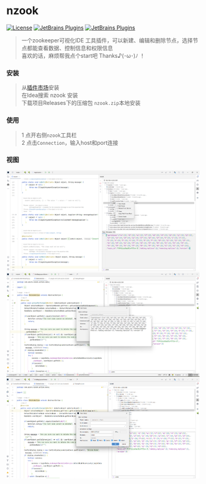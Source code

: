 # nzook
[![License](https://img.shields.io/badge/License-MIT-blue.svg)](https://github.com/poison0/nzook/blob/main/LICENSE)
[![JetBrains Plugins](https://img.shields.io/jetbrains/plugin/v/com.azure.wind.nzook?color=FD8836)](https://plugins.jetbrains.com/plugin/22051)
[![JetBrains Plugins](https://img.shields.io/jetbrains/plugin/d/com.azure.wind.nzook)](https://plugins.jetbrains.com/plugin/22051)
 > 一个zookeeper可视化IDE 工具插件，可以新建、编辑和删除节点，选择节点都能查看数据、控制信息和权限信息  
 > 喜欢的话，麻烦帮我点个start吧  Thanks♪(･ω･)ﾉ ！


### 安装
> 从[插件市场](https://plugins.jetbrains.com/plugin/22051-nzook)安装  
> 在Idea搜索 nzook 安装  
> 下载项目Releases下的压缩包 `nzook.zip`本地安装  

### 使用
> 1 点开右侧`nzook`工具栏  
> 2 点击`Connection`，输入host和port连接  

### 视图
![图片1](https://github.com/poison0/nzook/blob/main/src/main/resources/images.show/20230614174953.png "图片1")
![图片2](https://github.com/poison0/nzook/blob/main/src/main/resources/images.show/20230614175551.png "图片2")
![图片3](https://github.com/poison0/nzook/blob/main/src/main/resources/images.show/20230614175658.png "图片3")
